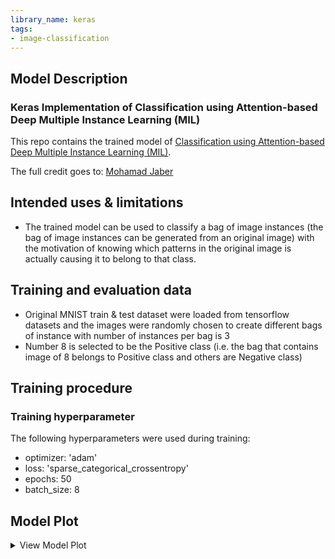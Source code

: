 ```yaml
---
library_name: keras
tags:
- image-classification
---
```


## Model Description

### Keras Implementation of Classification using Attention-based Deep Multiple Instance Learning (MIL)

This repo contains the trained model of [Classification using Attention-based Deep Multiple Instance Learning (MIL)](https://keras.io/examples/vision/attention_mil_classification/).

The full credit goes to: [Mohamad Jaber](https://www.linkedin.com/in/mohamadjaber1/)

## Intended uses & limitations
- The trained model can be used to classify a bag of image instances (the bag of image instances can be generated from an original image) with the motivation of knowing which patterns in the original image is actually causing it to belong to that class.

## Training and evaluation data
- Original MNIST train & test dataset were loaded from tensorflow datasets and the images were randomly chosen to create different bags of instance with number of instances per bag is 3
- Number 8 is selected to be the Positive class (i.e. the bag that contains image of 8 belongs to Positive class and others are Negative class)

## Training procedure
### Training hyperparameter 
The following hyperparameters were used during training:
- optimizer: 'adam'
- loss: 'sparse_categorical_crossentropy'
- epochs: 50
- batch_size: 8

## Model Plot

<details>
<summary>View Model Plot</summary>

![Model Image](./model.png)

</details>